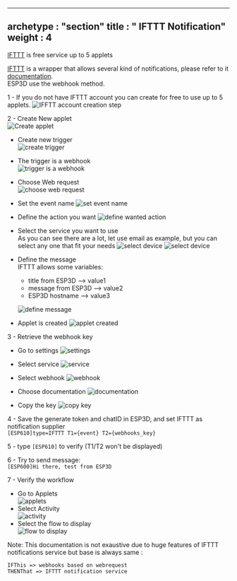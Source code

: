 
---
archetype : "section"
title : " IFTTT Notification"
weight : 4
---
[IFTTT](https://ifttt.com) is free service up to 5 applets  

[IFTTT](https://ifttt.com) is a wrapper that allows several kind of notifications, please refer to it [documentation](https://platform.ifttt.com/docs).   
ESP3D use the webhook method.

1 - If you do not have IFTTT account you can create for free to use up to 5 applets.
![IFFTT account creation step](/img/notifications/ifttt/accountcreation1.png)

2 - Create New applet  
![Create applet](/img/notifications/ifttt/createwebhook1.png)

* Create new trigger  
  ![create trigger](/img/notifications/ifttt/createwebhook2.png)

* The trigger is a webhook  
  ![trigger is a webhook](/img/notifications/ifttt/createwebhook3.png)

* Choose Web request  
  ![choose web request](/img/notifications/ifttt/createwebhook4.png)

* Set the event name
  ![set event name](/img/notifications/ifttt/createwebhook5.png)

* Define the action you want
   ![define wanted action](/img/notifications/ifttt/createwebhook6.png)

* Select the service you want to use  
  As you can see there are a lot, let use email as example, but you can select any one that fit your needs
  ![select device](/img/notifications/ifttt/createwebhook7.png)
  ![select device](/img/notifications/ifttt/createwebhook8.png)

* Define the message  
  IFTTT allows some variables:
  * title from ESP3D --> value1
  * message from ESP3D --> value2  
  * ESP3D hostname --> value3  
 
  ![define message](/img/notifications/ifttt/createwebhook9.png)

* Applet is created
  ![applet created](/img/notifications/ifttt/createwebhook11.png)

3 - Retrieve the webhook key

* Go to settings
   ![settings](/img/notifications/ifttt/createwebhook12.png)

* Select service
   ![service](/img/notifications/ifttt/manageservice.png)

* Select webhook
   ![webhook](/img/notifications/ifttt/manageservice1.png)

* Choose documentation
   ![documentation](/img/notifications/ifttt/manageservice2.png)

* Copy the key
   ![copy key](/img/notifications/ifttt/manageservice3.png)

4 - Save the generate token and chatID in ESP3D, and set IFTTT as notification supplier  
`[ESP610]type=IFTTT T1={event} T2={webhooks_key}`

5 - type `[ESP610]` to verify (T1/T2 won't be displayed)  

6 - Try to send message:  
`[ESP600]Hi there, test from ESP3D`

7 - Verify the workflow

* Go to Applets  
   ![applets](/img/notifications/ifttt/applets.png)
* Select Activity  
   ![activity](/img/notifications/ifttt/activity1.png)
* Select the flow to display  
   ![flow to display](/img/notifications/ifttt/activity2.png)

Note: This documentation is not exaustive due to huge features of IFTTT notifications service but base is always same :

    IFThis => webhooks based on webrequest
    THENThat => IFTTT notification service
